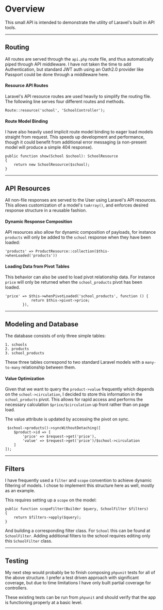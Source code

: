 # Overview

This small API is intended to demonstrate the utility of Laravel's built in API tools. 

---
## Routing
All routes are served through the `api.php` route file, and thus automatically piped through API middleware. I have not taken the time to add Authentication, but standard JWT auth using an Oath2.0 provider like Passport could be done through a middleware here. 

#### Resource API Routes
Laravel's API resource routes are used heavily to simplify the routing file. The following line serves four different routes and methods.

`Route::resource('school', 'SchoolController');`

#### Route Model Binding
I have also heavily used implicit route model binding to eager load models straight from request. This speeds up development and performance, though it could benefit from additional error messaging (a non-present model will produce a simple 404 response).

	public function show(School $school): SchoolResource
	{
		return new SchoolResource($school);
	}
            
---
## API Resources 
All non-file responses are served to the User using Laravel's API resources. This allows customization of a model's `toArray()`, and enforces desired response structure in a reusable fashion. 

#### Dynamic Response Composition
API resources also allow for dynamic composition of payloads, for instance `products` will only be added to the `school` response when they have been loaded:

	'products' => ProductResource::collection($this->whenLoaded('products'))
	
#### Loading Data from Pivot Tables

This behavior can also be used to load pivot relationship data. For instance `price` will only be returned when the `school_products` pivot has been loaded.

	'price' => $this->whenPivotLoaded('school_products', function () {
                return $this->pivot->price;
            }),

---
## Modeling and Database
The database consists of only three simple tables:

	1. schools
	2. products
	3. school_products
	
These three tables correspond to two standard Laravel models with a `many-to-many` relationship between them. 

#### Value Optimization
Given that we want to query the `product->value` frequently which depends on the `school->circulation`, I decided to store this information in the `school_products` pivot. This allows for rapid access and performs the necessary calculation `$price/$circulation` up front rather than on page load. 

The value attribute is updated by accessing the pivot on sync.

	 $school->products()->syncWithoutDetaching([
		$product->id => [
			'price' => $request->get('price'),
			'value' => $request->get('price')/$school->circulation
		]
	]);

---
## Filters
I have frequently used a `filter` and `scope` convention to achieve dynamic filtering of models. I chose to implement this structure here as well, mostly as an example. 

This requires setting up a `scope` on the model: 

	public function scopeFilter(Builder $query, SchoolFilter $filters)
	{
		return $filters->apply($query);
	}

And building a corresponding filter class. For `School` this can be found at `SchoolFilter`. Adding additional filters to the school requires editing only this `SchoolFilter` class. 

---
## Testing
My next step would probably be to finish composing `phpunit` tests for all of the above structure. I prefer a test driven approach with significant coverage, but due to time limitations I have only built partial coverage for controllers.

These existing tests can be run from `phpunit` and should verify that the app is functioning properly at a basic level. 
